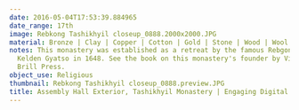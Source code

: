 ```yaml
---
date: 2016-05-04T17:53:39.884965
date_range: 17th
image: Rebkong Tashikhyil closeup_0888.2000x2000.JPG
material: Bronze | Clay | Copper | Cotton | Gold | Stone | Wood | Wool
notes: This monastery was established as a retreat by the famous Rebgong lama Shar
  Kelden Gyatso in 1648. See the book on this monastery's founder by Victoria Sujata,
  Brill Press.
object_use: Religious
thumbnail: Rebkong Tashikhyil closeup_0888.preview.JPG
title: Assembly Hall Exterior, Tashikhyil Monastery | Engaging Digital Tibet
---
```


